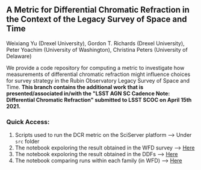 ## A Metric for Differential Chromatic Refraction in the Context of the Legacy Survey of Space and Time
Weixiang Yu (Drexel University), Gordon T. Richards (Drexel University), Peter Yoachim (University of Washington), Christina Peters (University of Delaware)

We provide a code repository for computing a metric to investigate how measurements of differential chromatic refraction might influence choices for survey strategy in the Rubin Observatory Legacy Survey of Space and Time. __This branch contains the additional work that is presented/associated in/with the "LSST AGN SC Cadence Note: Differential Chromatic Refraction" submitted to LSST SCOC on April 15th 2021.__

### Quick Access:
1. Scripts used to run the DCR metric on the SciServer platform --> Under `src` folder
2. The notebook expoloring the result obtained in the WFD survey --> [Here](./notebooks/03_Analyze_WFD.ipynb)
3. The notebook expoloring the result obtained in the DDFs --> [Here](./notebooks/04_Analyze_DDF.ipynb)
4. The notebook comparing runs within each family (in WFD)  --> [Here](./notebooks/05_WFD_Family.ipynb)
